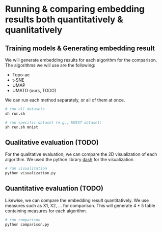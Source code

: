 # Running & comparing embedding results both quantitatively & quanlitatively

## Training models & Generating embedding result
We will generate embedding results for each algorithm for the comparison. The algorithms we will use are the following:
- Topo-ae
- t-SNE
- UMAP
- UMATO (ours, TODO)

We can run each method separately, or all of them at once.
```python
# run all datasets
sh run.sh

# run specific dataset (e.g., MNIST dataset)
sh run.sh mnist
```

## Qualitative evaluation (TODO)
For the qualitative evaluation, we can compare the 2D visualization of each algorithm. We used the python library [dash](https://github.com/plotly/dash) for the visualization.

```python
# run visualization
python visualization.py
```

## Quantitative evaluation (TODO)
Likewise, we can compare the embedding result quantitatively. We use measures such as X1, X2, ... for comparison. This will generate 4 * 5 table containing measures for each algorithm.

```python
# run comparison
python comparison.py
```
